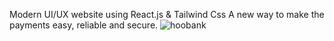 Modern UI/UX website using React.js & Tailwind Css
A new way to make the payments easy, reliable and secure.
![hoobank](https://user-images.githubusercontent.com/46294668/185782228-a71e2198-8909-45ae-b2f0-924be1de25e8.JPG)
